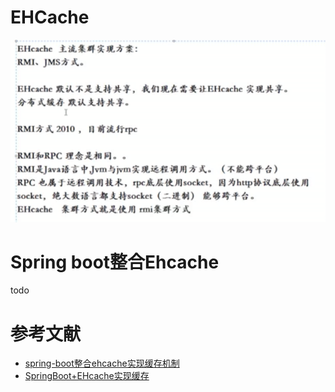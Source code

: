 # EHCache


![](EHCache.png)

# Spring boot整合Ehcache

todo 



# 参考文献

- [spring-boot整合ehcache实现缓存机制](https://www.cnblogs.com/lic309/p/4072848.html)
- [
SpringBoot+EHcache实现缓存](https://blog.csdn.net/qq_28143647/article/details/79789368)